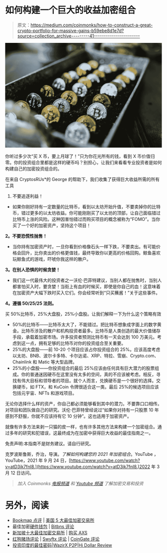 # 如何构建一个巨大的收益加密组合

> 原文：<https://medium.com/coinmonks/how-to-construct-a-great-crypto-portfolio-for-massive-gains-b59ebe8d1e7d?source=collection_archive---------41----------------------->

![](img/316552eb5fd346b668c30b18f41e3741.png)

你听过多少次“买 X 币，要上月球了！”只为你花光所有的钱，看到 X 币价值归零。你的投资组合里都是这样的硬币吗？别担心，让我们来看看专业投资者是如何构建自己的加密投资组合的。

在来自 CryptosRUs*的 George 的帮助下，我们收集了获得巨大收益所需的所有工具

1.  不要追逐利益！

*   如果你刚好持有一定数量的比特币，看到以太坊开始升值，不要卖掉你的比特币，错过更多的以太坊收益。你可能刚刚买了以太坊的顶部，让自己面临错过比特币上涨的风险。这种因害怕错过而购买项目的概念被称为“FOMO”。当你买了一个好的加密资产，坚持这个项目！

**2。不要恐慌性抛售！**

*   当你持有加密资产时，一旦你看到价格像石头一样下跌，不要卖出。有可能价格会回升，比你卖出的价格更值钱，最终导致你以更高的价格回购。鲸鱼喜欢玩鲸鱼式的游戏，吓唬你我这样的散户。

**3。在别人恐惧的时候贪婪！**

*   我们这一代最伟大的投资者之一沃伦·巴菲特建议，当别人都在抛售时，当别人都害怕买入时，要贪婪！当街上有血的时候买，即使是你自己的血！这意味着在加密资产大幅下跌时买入它们。你会经常听到“只买蘸酱！”关于这些事件。

**4。遵循 50/25/25 法则。**

买 50%比特币，25%大盘股，25%小盘股。让我们解释一下为什么这个策略有效

*   50%的比特币——比特币太大了，不能错过。把比特币想象成字面上的数字黄金。比特币涉及的散户和机构投资者最多。比特币是人类创造的最大价值储存手段，承载着加密市场。许多投资者预测比特币有一天会达到 100 万美元。考虑到这一点，拥有足够的比特币对你的投资组合至关重要。
*   25%的大盘股——前 10-20 个项目应该占你投资组合的 25%。应该高度考虑以太坊、BNB、波尔卡多特、卡尔达诺、XRP、特拉、雪崩、Crypto.com、Chainlink 和 Matic 等大型品牌。
*   25%的小盘股——你投资组合的最后 25%应该由任何具有巨大潜力的股票组成。你的普通迷因硬币在这里没有太多的空间，真的不应该被考虑。相反，寻找有伟大目标和领导者的项目。就个人而言，兑换硬币是一个很好的选择。交换硬币，如 FTX，和 KuCoin 令牌很适合这一类。最后 25%的候选项目应该包括元宇宙、NFTs 和游戏项目。

无论你选择什么样的资产，你自己都必须能够看到其中的潜力。不要靠口口相传。对项目和团队做自己的研究。沃伦·巴菲特曾经说过“如果你对持有一只股票 10 年感到不舒服，你就不应该持有它 10 分钟”。这也适用于加密资产。

就像有许多方法来剥一只猫的皮一样，也有许多其他方法来构建一个加密组合。通过多年的研究和犯错误，这最终成为在加密中获得巨大收益的最佳指南之一。

免责声明:本指南不是财务建议。请自行研究。

克罗波斯鲁斯，乔治，导演。*了解如何构建您的 2021 年加密组合*。YouTube ，YouTube，2021 年 9 月 24 日，[https://www.youtube.com/watch?v=atD3ik7fnI8.](https://www.youtube.com/watch?v=atD3ik7fnI8.)2022 年 3 月 12 日访问。

> *加入 Coinmonks* [*电报频道*](https://t.me/coincodecap) *和* [*Youtube 频道*](https://www.youtube.com/c/coinmonks/videos) *了解加密交易和投资*

# 另外，阅读

*   [Bookmap 点评](https://coincodecap.com/bookmap-review-2021-best-trading-software) | [美国 5 大最佳加密交易所](https://coincodecap.com/crypto-exchange-usa)
*   最佳加密[硬件钱包](/coinmonks/hardware-wallets-dfa1211730c6) | [Bitbns 评论](/coinmonks/bitbns-review-38256a07e161)
*   [新加坡十大最佳加密交易所](https://coincodecap.com/crypto-exchange-in-singapore) | [购买 AXS](https://coincodecap.com/buy-axs-token)
*   [红狗赌场评论](https://coincodecap.com/red-dog-casino-review) | [Swyftx 评论](https://coincodecap.com/swyftx-review) | [CoinGate 评论](https://coincodecap.com/coingate-review)
*   [投资印度的最佳密码](https://coincodecap.com/best-crypto-to-invest-in-india-in-2021)|[WazirX P2P](https://coincodecap.com/wazirx-p2p)|[Hi Dollar Review](https://coincodecap.com/hi-dollar-review)